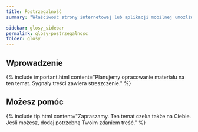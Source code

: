 ```yaml
---
title: Postrzegalność
summary: "Właściwość strony internetowej lub aplikacji mobilnej umożliwiającą jej odbiór przez użytkownika za pomocą słuchu, wzroku lub dotyku."

sidebar: glosy_sidebar
permalink: glosy-postrzegalnosc
folder: glosy
---
```




## Wprowadzenie

{% include important.html content="Planujemy opracowanie materiału na ten temat. Sygnały treści zawiera streszczenie." %}

## Możesz pomóc

{% include tip.html content="Zapraszamy. Ten temat czeka także na Ciebie. Jeśli możesz, dodaj potrzebną Twoim zdaniem treść." %}
